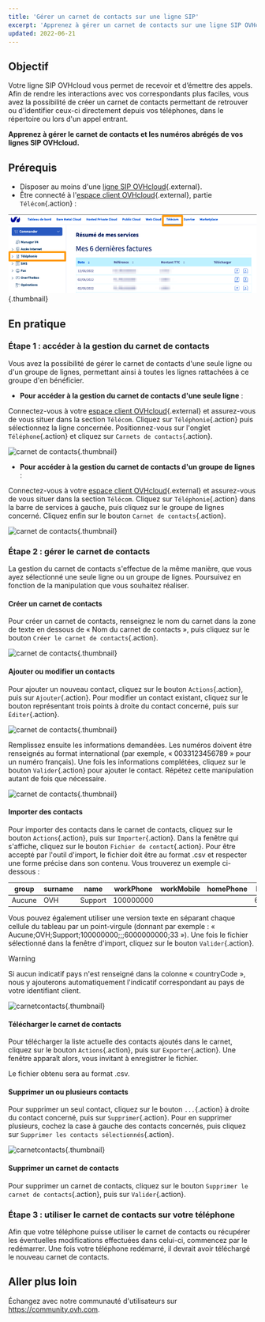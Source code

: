 ```yaml
---
title: 'Gérer un carnet de contacts sur une ligne SIP'
excerpt: 'Apprenez à gérer un carnet de contacts sur une ligne SIP OVHcloud'
updated: 2022-06-21
---
```


## Objectif

Votre ligne SIP OVHcloud vous permet de recevoir et d’émettre des appels. Afin de rendre les interactions avec vos correspondants plus faciles, vous avez la possibilité de créer un carnet de contacts permettant de retrouver ou d'identifier ceux-ci directement depuis vos téléphones, dans le répertoire ou lors d'un appel entrant.

**Apprenez à gérer le carnet de contacts et les numéros abrégés de vos lignes SIP OVHcloud.**

## Prérequis

- Disposer au moins d'une [ligne SIP OVHcloud](/links/telecom/telephonie-voip){.external}.
- Être connecté à l'[espace client OVHcloud](/links/manager){.external}, partie `Télécom`{.action} :

![espace client Telecom VoIP](/pages/assets/screens/control_panel/product-selection/telecom/tpl-telecom-02-fr-voip.png){.thumbnail}

## En pratique

### Étape 1 : accéder à la gestion du carnet de contacts

Vous avez la possibilité de gérer le carnet de contacts d'une seule ligne ou d'un groupe de lignes, permettant ainsi à toutes les lignes rattachées à ce groupe d'en bénéficier.

- **Pour accéder à la gestion du carnet de contacts d'une seule ligne** :

Connectez-vous à votre [espace client OVHcloud](/links/manager){.external} et assurez-vous de vous situer dans la section `Télécom`. Cliquez sur `Téléphonie`{.action} puis sélectionnez la ligne concernée. Positionnez-vous sur l'onglet `Téléphone`{.action} et cliquez sur `Carnets de contacts`{.action}.
 
![carnet de contacts](images/carnetligne.png){.thumbnail}

- **Pour accéder à la gestion du carnet de contacts d'un groupe de lignes** :

Connectez-vous à votre [espace client OVHcloud](/links/manager){.external} et assurez-vous de vous situer dans la section `Télécom`. Cliquez sur `Téléphonie`{.action} dans la barre de services à gauche, puis cliquez sur le groupe de lignes concerné. Cliquez enfin sur le bouton `Carnet de contacts`{.action}.
 
![carnet de contacts](images/carnetgroupe.png){.thumbnail}

### Étape 2 : gérer le carnet de contacts

La gestion du carnet de contacts s'effectue de la même manière, que vous ayez sélectionné une seule ligne ou un groupe de lignes. Poursuivez en fonction de la manipulation que vous souhaitez réaliser.

#### Créer un carnet de contacts

Pour créer un carnet de contacts, renseignez le nom du carnet dans la zone de texte en dessous de « Nom du carnet de contacts », puis cliquez sur le bouton `Créer le carnet de contacts`{.action}.

![carnet de contacts](images/creercarnet.png){.thumbnail}

#### Ajouter ou modifier un contacts

Pour ajouter un nouveau contact, cliquez sur le bouton `Actions`{.action}, puis sur `Ajouter`{.action}. Pour modifier un contact existant, cliquez sur le bouton représentant trois points à droite du contact concerné, puis sur `Éditer`{.action}.

![carnet de contacts](images/creercarnetV2.png){.thumbnail}

Remplissez ensuite les informations demandées. Les numéros doivent être renseignés au format international (par exemple, « 0033123456789 » pour un numéro français). Une fois les informations complétées, cliquez sur le bouton `Valider`{.action} pour ajouter le contact. Répétez cette manipulation autant de fois que nécessaire.

![carnet de contacts](images/carnet-contacts-step5.png){.thumbnail}

#### Importer des contacts

Pour importer des contacts dans le carnet de contacts, cliquez sur le bouton `Actions`{.action}, puis sur `Importer`{.action}. Dans la fenêtre qui s'affiche, cliquez sur le bouton `Fichier de contact`{.action}. Pour être accepté par l'outil d'import, le fichier doit être au format .csv et respecter une forme précise dans son contenu. Vous trouverez un exemple ci-dessous :

|group|surname|name|workPhone|workMobile|homePhone|homeMobile|countryCode|
|---|---|---|---|---|---|---|---|
|Aucune|OVH|Support|100000000| | |6000000000|33|

Vous pouvez également utiliser une version texte en séparant chaque cellule du tableau par un point-virgule (donnant par exemple : « Aucune;OVH;Support;100000000;;;6000000000;33 »). Une fois le fichier sélectionné dans la fenêtre d'import, cliquez sur le bouton `Valider`{.action}.

> [!warning]
>
> Si aucun indicatif pays n'est renseigné dans la colonne « countryCode », nous y ajouterons automatiquement l'indicatif correspondant au pays de votre identifiant client. 
>

![carnetcontacts](images/carnet-contacts-step6.png){.thumbnail}

#### Télécharger le carnet de contacts

Pour télécharger la liste actuelle des contacts ajoutés dans le carnet, cliquez sur le bouton `Actions`{.action}, puis sur `Exporter`{.action}. Une fenêtre apparaît alors, vous invitant à enregistrer le fichier.

Le fichier obtenu sera au format .csv.

#### Supprimer un ou plusieurs contacts

Pour supprimer un seul contact, cliquez sur le bouton `...`{.action} à droite du contact concerné, puis sur `Supprimer`{.action}. Pour en supprimer plusieurs, cochez la case à gauche des contacts concernés, puis cliquez sur `Supprimer les contacts sélectionnés`{.action}.

![carnetcontacts](images/supprimercontact.png){.thumbnail}

#### Supprimer un carnet de contacts

Pour supprimer un carnet de contacts, cliquez sur le bouton `Supprimer le carnet de contacts`{.action}, puis sur `Valider`{.action}.

### Étape 3 : utiliser le carnet de contacts sur votre téléphone

Afin que votre téléphone puisse utiliser le carnet de contacts ou récupérer les éventuelles modifications effectuées dans celui-ci, commencez par le redémarrer. Une fois votre téléphone redémarré, il devrait avoir téléchargé le nouveau carnet de contacts.

## Aller plus loin

Échangez avec notre communauté d'utilisateurs sur <https://community.ovh.com>.
